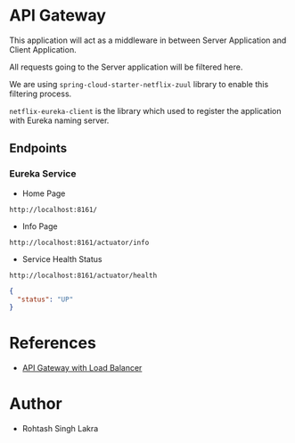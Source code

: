 # API Gateway

This application will act as a middleware in between Server Application and Client Application.

All requests going to the Server application will be filtered here.

We are using ```spring-cloud-starter-netflix-zuul``` library to enable this filtering process.

```netflix-eureka-client``` is the library which used to register the application with Eureka naming server.

## Endpoints

### Eureka Service

- Home Page

```shell
http://localhost:8161/
```

- Info Page

```shell
http://localhost:8161/actuator/info
```

- Service Health Status

```shell
http://localhost:8161/actuator/health
```

```json
{
  "status": "UP"
}
```

# References

- [API Gateway with Load Balancer](https://dzone.com/articles/create-an-api-gateway-with-load-balancer-in-java)

# Author

- Rohtash Singh Lakra

